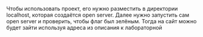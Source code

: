 Чтобы использовать проект, его нужно разместить в директории localhost, которая создаётся open server. Далее нужно запустить сам open server и проверить, чтобы флаг был зелёным. Тогда на сайт можно будет зайти используя адреса из описания к лабораторной